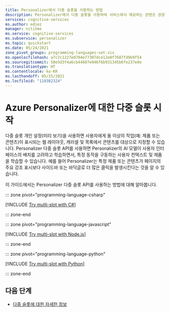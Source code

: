 ```yaml
---
title: Personalizer에서 다중 슬롯을 사용하는 방법
description: Personalizer에서 다중 슬롯을 사용하여 서비스에서 제공하는 콘텐츠 권장 사항을 개선하는 방법에 대해 알아봅니다.
services: cognitive-services
ms.author: edjez
manager: nitinme
ms.service: cognitive-services
ms.subservice: personalizer
ms.topic: quickstart
ms.date: 05/24/2021
zone_pivot_groups: programming-languages-set-six
ms.openlocfilehash: a7c7c1227e0704e77307dce12e0f7687fd9b9f54
ms.sourcegitcommit: 58e5d3f4a6cb44607e946f6b931345b6fe237e0e
ms.translationtype: HT
ms.contentlocale: ko-KR
ms.lasthandoff: 05/25/2021
ms.locfileid: "110382324"
---
```

# <a name="get-started-with-multi-slot-for-azure-personalizer"></a>Azure Personalizer에 대한 다중 슬롯 시작

다중 슬롯 개인 설정(미리 보기)을 사용하면 사용자에게 둘 이상의 작업(예: 제품 또는 콘텐츠)이 표시되는 웹 레이아웃, 캐러셀 및 목록에서 콘텐츠를 대상으로 지정할 수 있습니다. Personalizer 다중 슬롯 API를 사용하면 Personalizer의 AI 모델이 사용자 인터페이스의 배치를 고려하고 학습하면서, 특정 동작을 구동하는 사용자 컨텍스트 및 제품을 학습할 수 있습니다. 예를 들어 Personalizer는 특정 제품 또는 콘텐츠가 페이지의 주요 강조 표시보다 사이드바 또는 바닥글로 더 많은 클릭을 발생시킨다는 것을 알 수 있습니다. 

이 가이드에서는 Personalizer 다중 슬롯 API를 사용하는 방법에 대해 알아봅니다.

::: zone pivot="programming-language-csharp"

[!INCLUDE [Try multi-slot with C#](./includes/quickstart-multislot-csharp.md)]

::: zone-end

::: zone pivot="programming-language-javascript"

[!INCLUDE [Try multi-slot with Node.js](./includes/quickstart-multislot-nodejs.md)]

::: zone-end

::: zone pivot="programming-language-python"

[!INCLUDE [Try multi-slot with Python](./includes/quickstart-multislot-python.md)]

::: zone-end

## <a name="next-steps"></a>다음 단계

* [다중 슬롯에 대한 자세한 정보](concept-multi-slot-personalization.md)